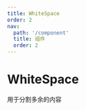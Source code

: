 ```yaml
---
title: WhiteSpace
order: 2
nav:
  path: '/component'
  title: 组件
  order: 2
---
```


# WhiteSpace

用于分割多余的内容

<code src="./demo/index" />
